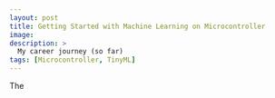 ```yaml
---
layout: post
title: Getting Started with Machine Learning on Microcontroller
image: 
description: >
  My career journey (so far)
tags: [Microcontroller, TinyML]
---
```


The 